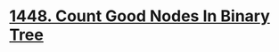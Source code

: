 # [1448. Count Good Nodes In Binary Tree](https://leetcode.com/problems/count-good-nodes-in-binary-tree)